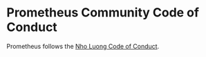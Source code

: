# Prometheus Community Code of Conduct

Prometheus follows the [Nho Luong Code of Conduct](https://github.com/nholuongut/foundation/blob/main/code-of-conduct.md).
